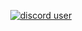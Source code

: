 <div align="center">
  <p>
     <a href="https://discord.com/users/969639028108455977" target="_blank">
        <img src="https://lanyard.cnrad.dev/api/969639028108455977?bg=1f1f1f&borderRadius=5px" alt="discord user">
     </a>
  </p>
</div>

